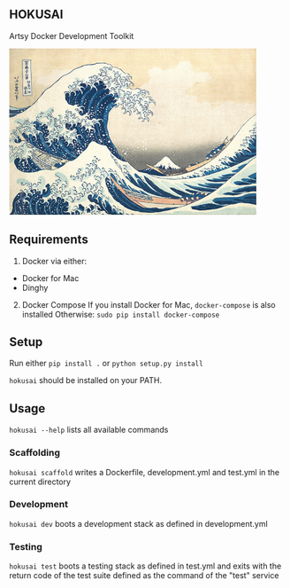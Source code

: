 HOKUSAI
-------

Artsy Docker Development Toolkit

<img height="300" src="hokusai.jpg">

## Requirements

1) Docker via either:
  - Docker for Mac
  - Dinghy

2) Docker Compose
  If you install Docker for Mac, `docker-compose` is also installed
  Otherwise: `sudo pip install docker-compose`

## Setup

Run either `pip install .` or `python setup.py install`

`hokusai` should be installed on your PATH.

## Usage

`hokusai --help` lists all available commands

### Scaffolding

`hokusai scaffold` writes a Dockerfile, development.yml and test.yml in the current directory

### Development

`hokusai dev` boots a development stack as defined in development.yml

### Testing

`hokusai test` boots a testing stack as defined in test.yml and exits with the return code of the test suite defined as the command of the "test" service
